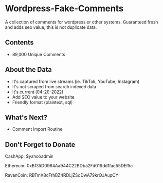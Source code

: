 # Wordpress-Fake-Comments
A collection of comments for wordpress or other systems. Guaranteed fresh and adds seo value, this is not duplicate data.

## Contents
 + 89,000 Unique Comments

## About the Data
 + It's captured from live streams (ie. TikTok, YouTube, Instagram)
 + It's not scraped from search indexed data
 + It's current (04-20-2022)
 + Add SEO value to your website
 + Friendly format (plaintext, sql)

## What's Next?
 + Comment Import Routine

## Don't Forget to Donate
CashApp: $yahooadmin 

Ethereum: 0xBf35D0994Aa944C22BDba2Fd019dd1fac55DEf5c

RavenCoin: RBTmX8cFrhBZ4RDLjZSqDwA79krQJAupCY
